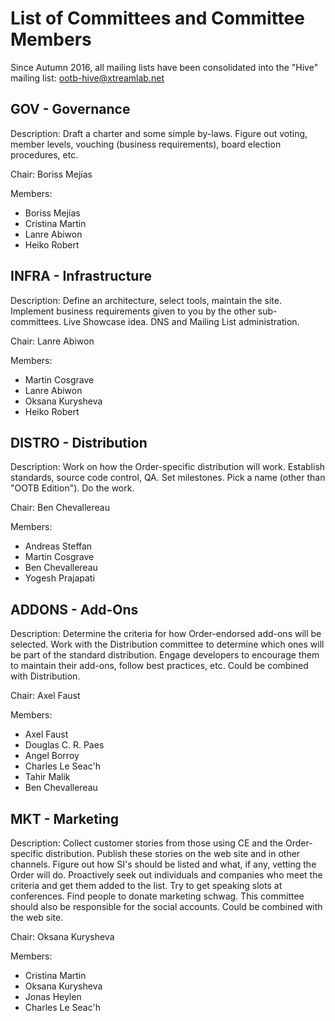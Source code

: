 List of Committees and Committee Members
======================================================================

Since Autumn 2016, all mailing lists have been consolidated into the "Hive" mailing list: ootb-hive@xtreamlab.net

GOV - Governance
----------------------------------------------------------------------

Description: Draft a charter and some simple by-laws. Figure out voting, member
levels, vouching (business requirements), board election procedures, etc. 

Chair: Boriss Mejías

Members:

- Boriss Mejías
- Cristina Martin
- Lanre Abiwon
- Heiko Robert


INFRA - Infrastructure
----------------------------------------------------------------------

Description: Define an architecture, select tools, maintain the site. Implement
business requirements given to you by the other sub-committees. Live Showcase idea.
DNS and Mailing List administration.

Chair: Lanre Abiwon

Members:

- Martin Cosgrave
- Lanre Abiwon
- Oksana Kurysheva
- Heiko Robert


DISTRO - Distribution
----------------------------------------------------------------------

Description: Work on how the Order-specific distribution will work. Establish
standards, source code control, QA. Set milestones. Pick a name (other than
"OOTB Edition"). Do the work.

Chair: Ben Chevallereau

Members:

- Andreas Steffan
- Martin Cosgrave
- Ben Chevallereau
- Yogesh Prajapati


ADDONS - Add-Ons
----------------------------------------------------------------------

Description: Determine the criteria for how Order-endorsed add-ons will be
selected. Work with the Distribution committee to determine which ones will be
part of the standard distribution. Engage developers to encourage them to
maintain their add-ons, follow best practices, etc. Could be combined with
Distribution.

Chair: Axel Faust

Members:

- Axel Faust
- Douglas C. R. Paes
- Angel Borroy
- Charles Le Seac'h
- Tahir Malik
- Ben Chevallereau


MKT - Marketing
----------------------------------------------------------------------

Description: Collect customer stories from those using CE and the Order-specific
distribution. Publish these stories on the web site and in other channels.
Figure out how SI's should be listed and what, if any, vetting the
Order will do. Proactively seek out individuals and companies who meet the
criteria and get them added to the list. Try to get speaking slots at 
conferences. Find people to donate marketing schwag. This committee should also 
be responsible for the social accounts. Could be combined with the web site.

Chair: Oksana Kurysheva

Members:

- Cristina Martin
- Oksana Kurysheva
- Jonas Heylen
- Charles Le Seac'h

